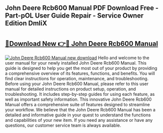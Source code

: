 ## John Deere Rcb600 Manual PDF Download Free - Part-pOL User Guide Repair - Service Owner Edition DmIiX

# <h2><a href="http://bc87308.oget.top/?id=John+Deere+Rcb600+Manual">🔗Download New 👉🔴 John Deere Rcb600 Manual</a></h2>

[![John Deere Rcb600 Manual new download](https://i.imgur.com/5g1atiW.png)](http://bc87308.oget.top/?id=John+Deere+Rcb600+Manual)
Hello and welcome to the user manual for your newly installed John Deere Rcb600 Manual. This guide is designed to help you get the most out of your product by providing a comprehensive overview of its features, functions, and benefits. You will find clear instructions for operation, maintenance, and troubleshooting. Before using your John Deere Rcb600 Manual, please refer to this user manual for detailed instructions on product setup, operation, and troubleshooting. It includes step-by-step guides for using each feature, as well as important safety information. This innovative John Deere Rcb600 Manual offers a comprehensive suite of features designed to streamline your workflow. We believe that the John Deere Rcb600 Manual has been a detailed and informative guide in your quest to understand the functions and capabilities of your new item. If you need any assistance or have any questions, our customer service team is always available.
